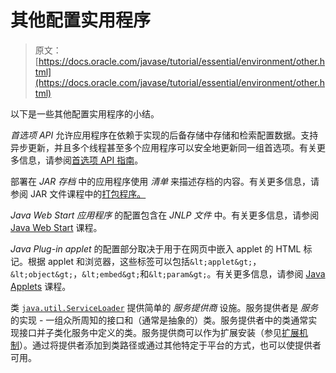 # 其他配置实用程序

> 原文： [https://docs.oracle.com/javase/tutorial/essential/environment/other.html](https://docs.oracle.com/javase/tutorial/essential/environment/other.html)

以下是一些其他配置实用程序的小结。

_首选项 API_ 允许应用程序在依赖于实现的后备存储中存储和检索配置数据。支持异步更新，并且多个线程甚至多个应用程序可以安全地更新同一组首选项。有关更多信息，请参阅[首选项 API 指南](https://docs.oracle.com/javase/8/docs/technotes/guides/preferences/index.html)。

部署在 _JAR 存档_ 中的应用程序使用 _清单_ 来描述存档的内容。有关更多信息，请参阅 JAR 文件课程中的[打包程序。](../../deployment/jar/index.html)

_Java Web Start 应用程序_ 的配置包含在 _JNLP 文件_ 中。有关更多信息，请参阅 [Java Web Start](../../deployment/webstart/index.html) 课程。

_Java Plug-in applet_ 的配置部分取决于用于在网页中嵌入 applet 的 HTML 标记。根据 applet 和浏览器，这些标签可以包括`&lt;applet&gt;`，`&lt;object&gt;`，`&lt;embed&gt;`和`&lt;param&gt;`。有关更多信息，请参阅 [Java Applets](../../deployment/applet/index.html) 课程。

类 [`java.util.ServiceLoader`](https://docs.oracle.com/javase/8/docs/api/java/util/ServiceLoader.html) 提供简单的 _服务提供商_ 设施。服务提供者是 _服务_ 的实现 - 一组众所周知的接口和（通常是抽象的）类。服务提供者中的类通常实现接口并子类化服务中定义的类。服务提供商可以作为扩展安装（参见[扩展机制](../../ext/index.html)）。通过将提供者添加到类路径或通过其他特定于平台的方式，也可以使提供者可用。